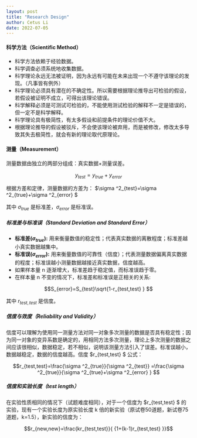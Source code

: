 ```yaml
---
layout: post
title: "Research Design"
author: Cetus Li
date: 2022-07-05
---
```


#### **科学方法（Scientific Method）**
- 科学方法依赖于经验数据。
- 科学调查必须系统地收集数据。
- 科学理论永远无法被证明，因为永远有可能在未来出现一个不遵守该理论的发现。（凡事皆有例外）
- 科学理论必须具有潜在的不确定性。所以需要根据理论推导出可检验的假设，若假设被证明不成立，可得出该理论错误。
- 科学解释必须是可测试可检验的，不能使用测试检验的解释不一定是错误的，但一定不是科学解释。
- 科学理论具有极简性，有太多假设和前提条件的理论价值不大。
- 根据理论推导的假设被驳斥，不会使该理论被弃用，而是被修改，修改太多导致其失去极简性，就会有新的理论取代原理论。

#### **测量（Measurement）**
测量数据由独立的两部分组成：真实数据+测量误差。

$$ y_{test}=y_{true}+y_{error}  $$

根据方差和定律，测量数据的方差为： $\sigma ^2_{test}=\sigma ^2_{true}+\sigma ^2_{error} $

其中 $\sigma_{true}$ 是标准差，$\sigma_{error}$ 是标准误。

##### **标准差与标准误（Standard Deviation and Standard Error）**
- **标准差($\sigma_{true}$):** 用来衡量数值的稳定性；代表真实数据的离散程度；标准差越小真实数据越集中。
- **标准误($\sigma_{error}$):** 用来衡量数值的可靠性（信度）；代表测量数据偏离真实数据的程度；标准误越小测量数据越接近真实数据，信度越高。
- 如果样本量 n 逐渐增大，标准差趋于稳定值，而标准误趋于零。
- 在样本量 n 不变的情况下，标准差和标准误是正相关的关系:

$$S_{error}=S_{test}\sqrt{1-r_{test,test} }  $$

其中 $r_{test,test}$ 是信度。

##### **信度与效度（Reliability and Validity）**
信度可以理解为使用同一测量方法对同一对象多次测量的数据是否具有稳定性；因为同一对象的变异系数是确定的，用相同方法多次测量，理论上多次测量的数据之间应该很相似，数据稳定，若不相似，说明该测量方法引入了误差。标准误越小，数据越稳定，数据的信度越高。信度 $r_{test,test} $ 公式：

$$r_{test,test}=\frac{\sigma ^2_{true}}{\sigma ^2_{test}} =\frac{\sigma ^2_{true}}{\sigma ^2_{true}+\sigma ^2_{error} } $$

##### **信度和实验长度（test length）**
在实验性质相同的情况下（试题难度相同），对于一个信度为 $r_{test,test} $ 的实验，现有一个实验长度为原实验长度 k 倍的新实验（原试卷50道题，新试卷75道题，k=1.5），新实验的信度为：

$$r_{new,new}=\frac{kr_{test,test}}{ {1+(k-1)r_{test,test} }}$$




